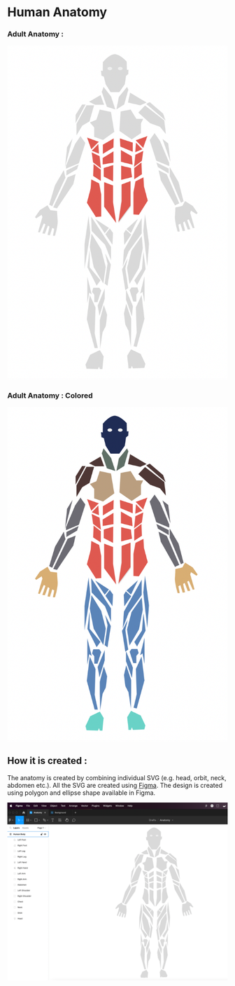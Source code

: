 # Human Anatomy

### Adult Anatomy :

![Adult Anatomy](images/adult-anatomy.png?raw=true)

### Adult Anatomy : Colored

![Adult Anatomy Colored](images/adult-anatomy-colored.png?raw=true)

## How it is created :
The anatomy is created by combining individual SVG (e.g. head, orbit, neck, abdomen etc.).
All the SVG are created using [Figma](https://www.figma.com). The design is created using polygon and ellipse shape available in Figma.

![Figma Design](images/figma-design.png?raw=true)
